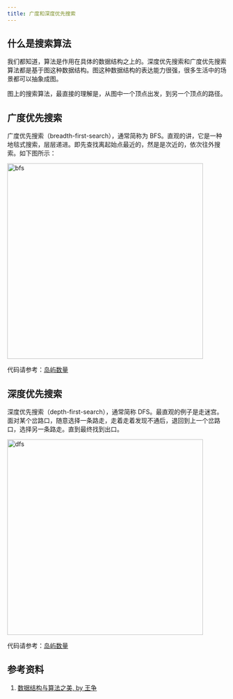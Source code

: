 ```yaml
---
title: 广度和深度优先搜索
---
```


## 什么是搜索算法

我们都知道，算法是作用在具体的数据结构之上的。深度优先搜索和广度优先搜索算法都是基于图这种数据结构。图这种数据结构的表达能力很强，很多生活中的场景都可以抽象成图。

图上的搜索算法，最直接的理解是，从图中一个顶点出发，到另一个顶点的路径。

## 广度优先搜索

广度优先搜索（breadth-first-search），通常简称为 BFS。直观的讲，它是一种地毯式搜索，层层递进。即先查找离起始点最近的，然是是次近的，依次往外搜索。如下图所示：

<Img src='https://cosmos-x.oss-cn-hangzhou.aliyuncs.com/bfs.png' alt='bfs' width="450"/>

代码请参考：[岛屿数量](/docs/data-structures/07-graph/03-number-of-islands#bfs)

## 深度优先搜索

深度优先搜索（depth-first-search），通常简称 DFS。最直观的例子是走迷宫。面对某个岔路口，随意选择一条路走，走着走着发现不通后，退回到上一个岔路口，选择另一条路走。直到最终找到出口。

<Img src='https://cosmos-x.oss-cn-hangzhou.aliyuncs.com/dfs.png' alt='dfs' width="450"/>

代码请参考：[岛屿数量](/docs/data-structures/07-graph/03-number-of-islands#dfs)

## 参考资料

1. [数据结构与算法之美, by 王争](https://time.geekbang.org/column/intro/126)
